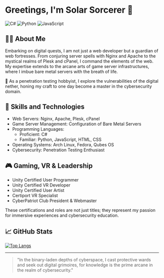 # Greetings, I'm Solar Sorcerer 🌌
![C#](https://img.shields.io/badge/-C%23-blue)
![Python](https://img.shields.io/badge/-Python-yellow)
![JavaScript](https://img.shields.io/badge/-JavaScript-orange)

## 🧙‍♂️ About Me
Embarking on digital quests, I am not just a web developer but a guardian of web fortresses. From conjuring server spells with Nginx and Apache to the mystical realms of Plesk and cPanel, I command the elements of the web. My expertise extends to the arcane arts of game server infrastructures, where I imbue bare metal servers with the breath of life.

🔐 As a penetration testing hobbyist, I explore the vulnerabilities of the digital nether, honing my craft to one day become a master in the cybersecurity domain.

## 🔮 Skills and Technologies
- Web Servers: Nginx, Apache, Plesk, cPanel
- Game Server Management: Configuration of Bare Metal Servers
- Programming Languages: 
  - Proficient: C#
  - Familiar: Python, JavaScript, HTML, CSS
- Operating Systems: Arch Linux, Fedora, Qubes OS
- Cybersecurity: Penetration Testing Enthusiast

## 🎮 Gaming, VR & Leadership
- Unity Certified User Programmer
- Unity Certified VR Developer
- Unity Certified User Artist
- Certiport VR Specialist
- CyberPatriot Club President & Webmaster

These certifications and roles are not just titles; they represent my passion for immersive experiences and cybersecurity education.

## 📈 GitHub Stats
[![Top Langs](https://github-readme-stats.vercel.app/api/top-langs/?username=SolarSorcerer)](https://github.com/anuraghazra/github-readme-stats)

---

> "In the binary-laden depths of cyberspace, I cast protective wards and seek out digital grimoires, for knowledge is the prime arcane in the realm of cybersecurity."
